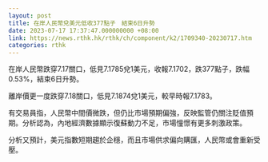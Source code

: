 ```yaml
---
layout: post
title: 在岸人民幣兌美元低收377點子　結束6日升勢
date: 2023-07-17 17:37:47.000000000 +08:00
link: https://news.rthk.hk/rthk/ch/component/k2/1709340-20230717.htm
categories: rthk
---
```


在岸人民幣跌穿7.17關口，低見7.1785兌1美元，收報7.1702，跌377點子，跌幅0.53%，結束6日升勢。

離岸價更一度跌穿7.18關口，低見7.1874兌1美元，較早時報7.1783。

有交易員指，人民幣中間價微跌，但仍比市場預期偏強，反映監管仍關注貶值預期。分析認為，內地經濟數據顯示復蘇動力不足，市場憧憬有更多刺激政策。

分析又預計，美元指數短期趨於企穩，而且市場供求偏向購匯，人民幣或會重新受壓。
